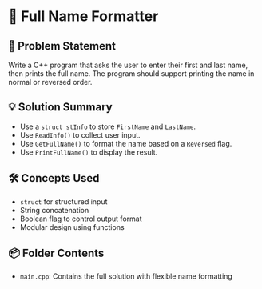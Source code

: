 # 🧾 Full Name Formatter

## 🧩 Problem Statement
Write a C++ program that asks the user to enter their first and last name, then prints the full name. The program should support printing the name in normal or reversed order.

## 💡 Solution Summary
- Use a `struct stInfo` to store `FirstName` and `LastName`.
- Use `ReadInfo()` to collect user input.
- Use `GetFullName()` to format the name based on a `Reversed` flag.
- Use `PrintFullName()` to display the result.

## 🛠️ Concepts Used
- `struct` for structured input
- String concatenation
- Boolean flag to control output format
- Modular design using functions

## 📦 Folder Contents
- `main.cpp`: Contains the full solution with flexible name formatting
